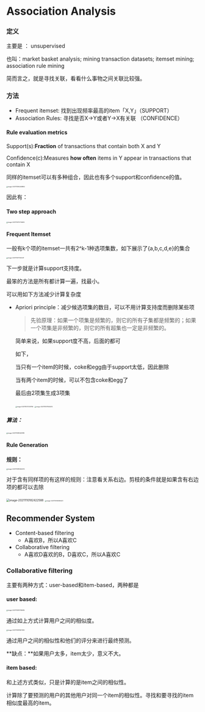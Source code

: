 # Association Analysis

### 定义

主要是 ： unsupervised

也叫：market basket analysis; mining transaction datasets; itemset mining; association rule mining

简而言之，就是寻找关联，看看什么事物之间关联比较强。

### 方法

- Frequent itemset: 找到出现频率最高的item「X,Y」（SUPPORT）
- Association Rules: 寻找是否X->Y或者Y->X有关联 （CONFIDENCE）

#### Rule evaluation metrics

Support(s):**Fraction** of transactions that contain both X and Y

Confidence(c):Measures **how often** items in Y appear in transactions that contain X

同样的itemset可以有多种组合，因此也有多个support和confidence的值。

<img src="/Users/chengeping/Documents/LearningMaterial/VTNote/CS5644 machine learning with big data/note picture/aa1.png" alt="image-20211110162458852" style="zoom: 25%;" />

因此有：

#### Two step approach

<img src="/Users/chengeping/Documents/LearningMaterial/VTNote/CS5644 machine learning with big data/note picture/aa2.png" alt="image-20211110170714695" style="zoom:25%;" />

#### Frequent Itemset

一般有k个项的itemset一共有2^k-1种选项集数，如下展示了{a,b,c,d,e}的集合

<img src="/Users/chengeping/Documents/LearningMaterial/VTNote/CS5644 machine learning with big data/note picture/aa3.png" alt="image-20211110171000411" style="zoom: 25%;" />

下一步就是计算support支持度。

最笨的方法是所有都计算一遍，找最小。

可以用如下方法减少计算复杂度

- Apriori principle：减少候选项集的数目，可以不用计算支持度而删除某些项

  > 先验原理：如果一个项集是频繁的，则它的所有子集都是频繁的；如果一个项集是非频繁的，则它的所有超集也一定是非频繁的。

  简单来说，如果support度不高，后面的都可

  如下，

  当只有一个item的时候，coke和egg由于support太低，因此删除

  当有两个item的时候，可以不包含coke和egg了

  最后由2项集生成3项集

  <img src="/Users/chengeping/Documents/LearningMaterial/VTNote/CS5644 machine learning with big data/note picture/aa4.png" alt="image-20211110172137156" style="zoom:25%;" />

  <img src="/Users/chengeping/Library/Application Support/typora-user-images/image-20211110171625212.png" alt="image-20211110171625212" style="zoom:25%;" />

##### 算法：

<img src="/Users/chengeping/Documents/LearningMaterial/VTNote/CS5644 machine learning with big data/note picture/aa5.png" alt="image-20211110180621818" style="zoom:25%;" />

#### Rule Generation

**规则：**

<img src="/Users/chengeping/Documents/LearningMaterial/VTNote/CS5644 machine learning with big data/note picture/aa6.png" alt="image-20211110181454576" style="zoom:25%;" />

对于含有同样项的有这样的规则：注意看关系右边。剪枝的条件就是如果含有右边项的都可以去除

<img src="/Users/chengeping/Documents/LearningMaterial/VTNote/CS5644 machine learning with big data/note picture/aa7.png" alt="image-20211110182422588" style="zoom:50%;" />

<img src="/Users/chengeping/Documents/LearningMaterial/VTNote/CS5644 machine learning with big data/note picture/aa8.png" alt="image-20211110182850521" style="zoom: 25%;" />



## Recommender System

- Content-based filtering
  - A喜欢B，所以A喜欢C
- Collaborative filtering
  - A喜欢D喜欢的B，D喜欢C，所以A喜欢C

### Collaborative filtering

主要有两种方式：user-based和item-based，两种都是

#### user based: 

<img src="/Users/chengeping/Documents/LearningMaterial/VTNote/CS5644 machine learning with big data/note picture/aa9.png" alt="image-20211110191709685" style="zoom:25%;" />

通过如上方式计算用户之间的相似度。

<img src="/Users/chengeping/Documents/LearningMaterial/VTNote/CS5644 machine learning with big data/note picture/aa10.png" alt="image-20211110191827280" style="zoom:25%;" />

通过用户之间的相似性和他们的评分来进行最终预测。

**缺点：**如果用户太多，item太少，意义不大。

#### item based:

和上述方式类似，只是计算的是item之间的相似性。

计算除了要预测的用户的其他用户对同一个item的相似性。寻找和要寻找的item相似度最高的item。

